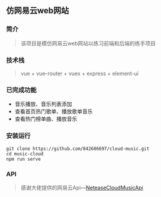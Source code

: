 ## 仿网易云web网站

### 简介

>该项目是模仿网易云web网站以练习前端和后端的练手项目

### 技术栈

>vue + vue-router + vuex + express + element-ui

### 已完成功能

* 音乐播放、音乐列表添加
* 查看首页热门歌单、播放歌单音乐
* 查看热门榜单曲、播放音乐

### 安装运行

    git clone https://github.com/842686697/cloud-music.git
    cd music-cloud
    npm run serve
    

### API

>感谢大佬提供的网易云Api—[NeteaseCloudMusicApi](https://github.com/Binaryify/NeteaseCloudMusicApi)
